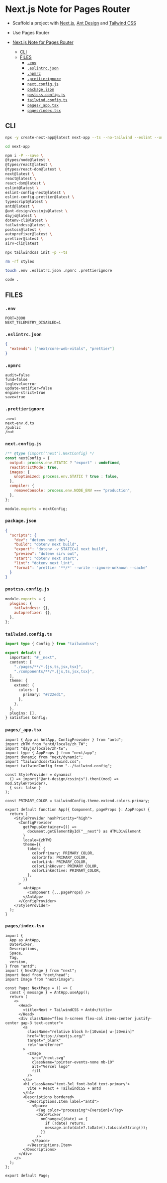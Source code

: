 # Next.js Note for Pages Router

- Scaffold a project with [Next.js](https://nextjs.org/), [Ant Design](https://ant.design/) and [Tailwind CSS](https://tailwindcss.com/)
- Use Pages Router

- [Next.js Note for Pages Router](#nextjs-note-for-pages-router)
  - [CLI](#cli)
  - [FILES](#files)
    - [`.env`](#env)
    - [`.eslintrc.json`](#eslintrcjson)
    - [`.npmrc`](#npmrc)
    - [`.prettierignore`](#prettierignore)
    - [`next.config.js`](#nextconfigjs)
    - [`package.json`](#packagejson)
    - [`postcss.config.js`](#postcssconfigjs)
    - [`tailwind.config.ts`](#tailwindconfigts)
    - [`pages/_app.tsx`](#pages_apptsx)
    - [`pages/index.tsx`](#pagesindextsx)

## CLI

```sh
npx -y create-next-app@latest next-app --ts --no-tailwind --eslint --use-npm --no-src-dir --no-app --import-alias "@/*"
```

```sh
cd next-app
```

```sh
npm i -P --save \
@types/node@latest \
@types/react@latest \
@types/react-dom@latest \
next@latest \
react@latest \
react-dom@latest \
eslint@latest \
eslint-config-next@latest \
eslint-config-prettier@latest \
typescript@latest \
antd@latest \
@ant-design/cssinjs@latest \
dayjs@latest \
dotenv-cli@latest \
tailwindcss@latest \
postcss@latest \
autoprefixer@latest \
prettier@latest \
sirv-cli@latest
```

```sh
npx tailwindcss init -p --ts
```

```sh
rm -rf styles
```

```sh
touch .env .eslintrc.json .npmrc .prettierignore
```

```sh
code .
```

## FILES

### `.env`

```dotenv
PORT=3000
NEXT_TELEMETRY_DISABLED=1
```

### `.eslintrc.json`

```json
{
  "extends": ["next/core-web-vitals", "prettier"]
}
```

### `.npmrc`

```npmrc
audit=false
fund=false
loglevel=error
update-notifier=false
engine-strict=true
save=true
```

### `.prettierignore`

```ignore
.next
next-env.d.ts
/public
/out
```

### `next.config.js`

```js
/** @type {import('next').NextConfig} */
const nextConfig = {
  output: process.env.STATIC ? "export" : undefined,
  reactStrictMode: true,
  images: {
    unoptimized: process.env.STATIC ? true : false,
  },
  compiler: {
    removeConsole: process.env.NODE_ENV === "production",
  },
};

module.exports = nextConfig;
```

### `package.json`

```json
{
  "scripts": {
    "dev": "dotenv next dev",
    "build": "dotenv next build",
    "export": "dotenv -v STATIC=1 next build",
    "preview": "dotenv sirv out",
    "start": "dotenv next start",
    "lint": "dotenv next lint",
    "format": "prettier '**/*' --write --ignore-unknown --cache"
  }
}
```

### `postcss.config.js`

```js
module.exports = {
  plugins: {
    tailwindcss: {},
    autoprefixer: {},
  },
};
```

### `tailwind.config.ts`

```ts
import type { Config } from "tailwindcss";

export default {
  important: "#__next",
  content: [
    "./pages/**/*.{js,ts,jsx,tsx}",
    "./components/**/*.{js,ts,jsx,tsx}",
  ],
  theme: {
    extend: {
      colors: {
        primary: "#722ed1",
      },
    },
  },
  plugins: [],
} satisfies Config;
```

### `pages/_app.tsx`

```tsx
import { App as AntApp, ConfigProvider } from "antd";
import zhTW from "antd/locale/zh_TW";
import "dayjs/locale/zh-tw";
import type { AppProps } from "next/app";
import dynamic from "next/dynamic";
import "tailwindcss/tailwind.css";
import tailwindConfig from "../tailwind.config";

const StyleProvider = dynamic(
  () => import("@ant-design/cssinjs").then((mod) => mod.StyleProvider),
  { ssr: false }
);

const PRIMARY_COLOR = tailwindConfig.theme.extend.colors.primary;

export default function App({ Component, pageProps }: AppProps) {
  return (
    <StyleProvider hashPriority="high">
      <ConfigProvider
        getPopupContainer={() =>
          document.getElementById("__next") as HTMLDivElement
        }
        locale={zhTW}
        theme={{
          token: {
            colorPrimary: PRIMARY_COLOR,
            colorInfo: PRIMARY_COLOR,
            colorLink: PRIMARY_COLOR,
            colorLinkHover: PRIMARY_COLOR,
            colorLinkActive: PRIMARY_COLOR,
          },
        }}
      >
        <AntApp>
          <Component {...pageProps} />
        </AntApp>
      </ConfigProvider>
    </StyleProvider>
  );
}
```

### `pages/index.tsx`

```tsx
import {
  App as AntApp,
  DatePicker,
  Descriptions,
  Space,
  Tag,
  version,
} from "antd";
import { NextPage } from "next";
import Head from "next/head";
import Image from "next/image";

const Page: NextPage = () => {
  const { message } = AntApp.useApp();
  return (
    <>
      <Head>
        <title>Next + TailwindCSS + Antd</title>
      </Head>
      <div className="flex h-screen flex-col items-center justify-center gap-3 text-center">
        <a
          className="relative block h-[10vmin] w-[20vmin]"
          href="https://nextjs.org/"
          target="_blank"
          rel="noreferrer"
        >
          <Image
            src="/next.svg"
            className="pointer-events-none mb-10"
            alt="Vercel logo"
            fill
          />
        </a>
        <h1 className="text-3xl font-bold text-primary">
          Vite + React + TailwindCSS + antd
        </h1>
        <Descriptions bordered>
          <Descriptions.Item label="antd">
            <Space>
              <Tag color="processing">{version}</Tag>
              <DatePicker
                onChange={(date) => {
                  if (!date) return;
                  message.info(date?.toDate().toLocaleString());
                }}
              />
            </Space>
          </Descriptions.Item>
        </Descriptions>
      </div>
    </>
  );
};

export default Page;
```
